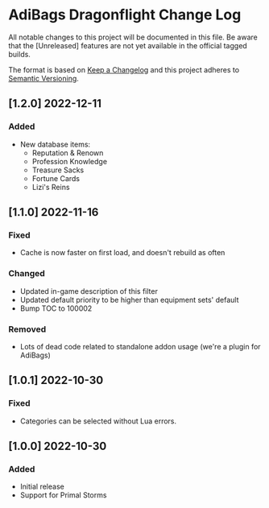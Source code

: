 # AdiBags Dragonflight Change Log
All notable changes to this project will be documented in this file. Be aware that the [Unreleased] features are not yet available in the official tagged builds.

The format is based on [Keep a Changelog](http://keepachangelog.com/) 
and this project adheres to [Semantic Versioning](http://semver.org/).

## [1.2.0] 2022-12-11
### Added
- New database items:
  - Reputation & Renown
  - Profession Knowledge
  - Treasure Sacks
  - Fortune Cards
  - Lizi's Reins

## [1.1.0] 2022-11-16
### Fixed
- Cache is now faster on first load, and doesn't rebuild as often

### Changed
- Updated in-game description of this filter
- Updated default priority to be higher than equipment sets' default
- Bump TOC to 100002

### Removed
- Lots of dead code related to standalone addon usage (we're a plugin for AdiBags)

## [1.0.1] 2022-10-30
### Fixed
- Categories can be selected without Lua errors.

## [1.0.0] 2022-10-30
### Added
- Initial release
- Support for Primal Storms
